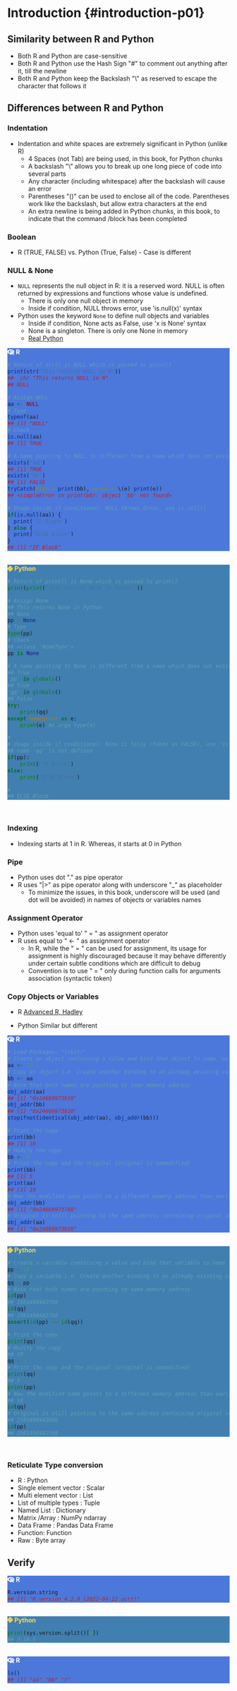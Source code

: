 # Introduction {#introduction-p01}



## Similarity between R and Python

- Both R and Python are case-sensitive
- Both R and Python use the Hash Sign "#" to comment out anything after it, till the newline
- Both R and Python keep the Backslash "\\" as reserved to escape the character that follows it


## Differences between R and Python

### Indentation

- Indentation and white spaces are extremely significant in Python (unlike R)
  - 4 Spaces (not Tab) are being used, in this book, for Python chunks
  - A backslash "\\" allows you to break up one long piece of code into several parts
  - Any character (including whitespace) after the backslash will cause an error
  - Parentheses "()" can be used to enclose all of the code. Parentheses work like the backslash, but allow extra characters at the end
  - An extra newline is being added in Python chunks, in this book, to indicate that the command /block has been completed

### Boolean

- R (TRUE, FALSE) vs. Python (True, False) - Case is different

### NULL & None

- `NULL` represents the null object in R: it is a reserved word. NULL is often returned by expressions and functions whose value is undefined. 
  - There is only one null object in memory
  - Inside if condition, NULL throws error, use 'is.null(x)' syntax
- Python uses the keyword `None` to define null objects and variables
  - Inside if condition, None acts as False, use 'x is None' syntax
  - None is a singleton. There is only one None in memory
  - [Real Python](https://realpython.com/null-in-python/)

<div class=decocode><div style="background-color:#4C78DB"><span style="font-size:100%;color:#ffffff"><svg aria-hidden="true" role="img" viewBox="0 0 581 512" style="height:1em;width:1.13em;vertical-align:-0.125em;margin-left:auto;margin-right:auto;font-size:inherit;fill:#ffffff;overflow:visible;position:relative;"><path d="M581 226.6C581 119.1 450.9 32 290.5 32S0 119.1 0 226.6C0 322.4 103.3 402 239.4 418.1V480h99.1v-61.5c24.3-2.7 47.6-7.4 69.4-13.9L448 480h112l-67.4-113.7c54.5-35.4 88.4-84.9 88.4-139.7zm-466.8 14.5c0-73.5 98.9-133 220.8-133s211.9 40.7 211.9 133c0 50.1-26.5 85-70.3 106.4-2.4-1.6-4.7-2.9-6.4-3.7-10.2-5.2-27.8-10.5-27.8-10.5s86.6-6.4 86.6-92.7-90.6-87.9-90.6-87.9h-199V361c-74.1-21.5-125.2-67.1-125.2-119.9zm225.1 38.3v-55.6c57.8 0 87.8-6.8 87.8 27.3 0 36.5-38.2 28.3-87.8 28.3zm-.9 72.5H365c10.8 0 18.9 11.7 24 19.2-16.1 1.9-33 2.8-50.6 2.9v-22.1z"/></svg><b> R</b></span>

```r
# Return of str() is NULL which is passed to print()
print(str("This returns NULL in R"))
##  chr "This returns NULL in R"
## NULL

# Assign NULL
aa <- NULL
# Type
typeof(aa)
## [1] "NULL"
# Check
is.null(aa)
## [1] TRUE

# A name pointing to NULL is different from a name which does not exist 'bb'
exists("aa")
## [1] TRUE
exists("bb")
## [1] FALSE
tryCatch(expr = print(bb), error = \(e) print(e))
## <simpleError in print(bb): object 'bb' not found>

# Usage inside if conditional: NULL throws Error, use is.null()
if(is.null(aa)) {
  print("IF Block") 
} else {
  print("ELSE Block")
}
## [1] "IF Block"
```

</div><br></div>

<div class=decocode><div style="background-color:#417FB1"><span style="font-size:100%;color:#FFD94C"><svg aria-hidden="true" role="img" viewBox="0 0 448 512" style="height:1em;width:0.88em;vertical-align:-0.125em;margin-left:auto;margin-right:auto;font-size:inherit;fill:#FFD94C;overflow:visible;position:relative;"><path d="M439.8 200.5c-7.7-30.9-22.3-54.2-53.4-54.2h-40.1v47.4c0 36.8-31.2 67.8-66.8 67.8H172.7c-29.2 0-53.4 25-53.4 54.3v101.8c0 29 25.2 46 53.4 54.3 33.8 9.9 66.3 11.7 106.8 0 26.9-7.8 53.4-23.5 53.4-54.3v-40.7H226.2v-13.6h160.2c31.1 0 42.6-21.7 53.4-54.2 11.2-33.5 10.7-65.7 0-108.6zM286.2 404c11.1 0 20.1 9.1 20.1 20.3 0 11.3-9 20.4-20.1 20.4-11 0-20.1-9.2-20.1-20.4.1-11.3 9.1-20.3 20.1-20.3zM167.8 248.1h106.8c29.7 0 53.4-24.5 53.4-54.3V91.9c0-29-24.4-50.7-53.4-55.6-35.8-5.9-74.7-5.6-106.8.1-45.2 8-53.4 24.7-53.4 55.6v40.7h106.9v13.6h-147c-31.1 0-58.3 18.7-66.8 54.2-9.8 40.7-10.2 66.1 0 108.6 7.6 31.6 25.7 54.2 56.8 54.2H101v-48.8c0-35.3 30.5-66.4 66.8-66.4zm-6.7-142.6c-11.1 0-20.1-9.1-20.1-20.3.1-11.3 9-20.4 20.1-20.4 11 0 20.1 9.2 20.1 20.4s-9 20.3-20.1 20.3z"/></svg><b> Python</b></span>

```python
# Return of print() is None which is passed to print()
print(print("This returns None in Python"))

# Assign None
## This returns None in Python
## None
pp = None
# Type
type(pp)
# Check
## <class 'NoneType'>
pp is None

# A name pointing to None is different from a name which does not exist 'qq'
## True
'pp' in globals()
## True
'qq' in globals()
## False
try:
    print(qq)
except NameError as e:
    print(e) #e.args type(e)

#
# Usage inside if conditional: None is falsy (taken as FALSE), use 'is None' 
## name 'qq' is not defined
if(pp):
    print("IF Block")
else:
    print("ELSE Block")

#
## ELSE Block
```

</div><br></div>


### Indexing

- Indexing starts at 1 in R. Whereas, it starts at 0 in Python

### Pipe

- Python uses dot "." as pipe operator
- R uses "|>" as pipe operator along with underscore "_" as placeholder
  - To minimize the issues, in this book, underscore will be used (and dot will be avoided) in names of objects or variables names

### Assignment Operator

- Python uses 'equal to' " = " as assignment operator 
- R uses equal to " <- " as assignment operator
  - In R, while the " = " can be used for assignment, its usage for assignment is highly discouraged because it may behave differently under certain subtle conditions which are difficult to debug
  - Convention is to use " = " only during function calls for arguments association (syntactic token)

### Copy Objects or Variables

- R [Advanced R, Hadley](https://adv-r.hadley.nz/names-values.html "https://adv-r.hadley.nz/names-values.html")

- Python Similar but different
  
<div class=decocode><div style="background-color:#4C78DB"><span style="font-size:100%;color:#ffffff"><svg aria-hidden="true" role="img" viewBox="0 0 581 512" style="height:1em;width:1.13em;vertical-align:-0.125em;margin-left:auto;margin-right:auto;font-size:inherit;fill:#ffffff;overflow:visible;position:relative;"><path d="M581 226.6C581 119.1 450.9 32 290.5 32S0 119.1 0 226.6C0 322.4 103.3 402 239.4 418.1V480h99.1v-61.5c24.3-2.7 47.6-7.4 69.4-13.9L448 480h112l-67.4-113.7c54.5-35.4 88.4-84.9 88.4-139.7zm-466.8 14.5c0-73.5 98.9-133 220.8-133s211.9 40.7 211.9 133c0 50.1-26.5 85-70.3 106.4-2.4-1.6-4.7-2.9-6.4-3.7-10.2-5.2-27.8-10.5-27.8-10.5s86.6-6.4 86.6-92.7-90.6-87.9-90.6-87.9h-199V361c-74.1-21.5-125.2-67.1-125.2-119.9zm225.1 38.3v-55.6c57.8 0 87.8-6.8 87.8 27.3 0 36.5-38.2 28.3-87.8 28.3zm-.9 72.5H365c10.8 0 18.9 11.7 24 19.2-16.1 1.9-33 2.8-50.6 2.9v-22.1z"/></svg><b> R</b></span>

```r
# Load Packages: "lobstr"
# Create an object containing a value and bind that object to name 'aa'
aa <- 10 
# Copy an object i.e. Create another binding to an already existing value
bb <- aa
# Note that both names are pointing to same memory address
obj_addr(aa)
## [1] "0x24669973910"
obj_addr(bb)
## [1] "0x24669973910"
stopifnot(identical(obj_addr(aa), obj_addr(bb)))

# Print the copy
print(bb)
## [1] 10
# Modify the copy
bb <- 5
# Print the copy and the original (original is unmodified)
print(bb)
## [1] 5
print(aa)
## [1] 10
# Now the modified name points to a different memory address than earlier
obj_addr(bb)
## [1] "0x24669973788"
# Original is still pointing to the same address containing original object
obj_addr(aa)
## [1] "0x24669973910"
```

</div><br></div>

<div class=decocode><div style="background-color:#417FB1"><span style="font-size:100%;color:#FFD94C"><svg aria-hidden="true" role="img" viewBox="0 0 448 512" style="height:1em;width:0.88em;vertical-align:-0.125em;margin-left:auto;margin-right:auto;font-size:inherit;fill:#FFD94C;overflow:visible;position:relative;"><path d="M439.8 200.5c-7.7-30.9-22.3-54.2-53.4-54.2h-40.1v47.4c0 36.8-31.2 67.8-66.8 67.8H172.7c-29.2 0-53.4 25-53.4 54.3v101.8c0 29 25.2 46 53.4 54.3 33.8 9.9 66.3 11.7 106.8 0 26.9-7.8 53.4-23.5 53.4-54.3v-40.7H226.2v-13.6h160.2c31.1 0 42.6-21.7 53.4-54.2 11.2-33.5 10.7-65.7 0-108.6zM286.2 404c11.1 0 20.1 9.1 20.1 20.3 0 11.3-9 20.4-20.1 20.4-11 0-20.1-9.2-20.1-20.4.1-11.3 9.1-20.3 20.1-20.3zM167.8 248.1h106.8c29.7 0 53.4-24.5 53.4-54.3V91.9c0-29-24.4-50.7-53.4-55.6-35.8-5.9-74.7-5.6-106.8.1-45.2 8-53.4 24.7-53.4 55.6v40.7h106.9v13.6h-147c-31.1 0-58.3 18.7-66.8 54.2-9.8 40.7-10.2 66.1 0 108.6 7.6 31.6 25.7 54.2 56.8 54.2H101v-48.8c0-35.3 30.5-66.4 66.8-66.4zm-6.7-142.6c-11.1 0-20.1-9.1-20.1-20.3.1-11.3 9-20.4 20.1-20.4 11 0 20.1 9.2 20.1 20.4s-9 20.3-20.1 20.3z"/></svg><b> Python</b></span>

```python
# Create a variable containing a value and bind that variable to name 'pp'
pp = 10 
# Copy a variable i.e. Create another binding to an already existing value
qq = pp
# Note that both names are pointing to same memory address
id(pp)
## 2501490442768
id(qq)
## 2501490442768
assert(id(pp) == id(qq))

# Print the copy
print(qq)
# Modify the copy
## 10
qq = 5
# Print the copy and the original (original is unmodified)
print(qq)
## 5
print(pp)
# Now the modified name points to a different memory address than earlier
## 10
id(qq)
# Original is still pointing to the same address containing original variable
## 2501490442608
id(pp)
## 2501490442768
```

</div><br></div>

### Reticulate Type conversion

- R : Python
- Single element vector : Scalar
- Multi element vector : List
- List of multiple types : Tuple
- Named List : Dictionary
- Matrix /Array : NumPy ndarray
- Data Frame : Pandas Data Frame
- Function: Function
- Raw : Byte array

## Verify

<div class=decocode><div style="background-color:#4C78DB"><span style="font-size:100%;color:#ffffff"><svg aria-hidden="true" role="img" viewBox="0 0 581 512" style="height:1em;width:1.13em;vertical-align:-0.125em;margin-left:auto;margin-right:auto;font-size:inherit;fill:#ffffff;overflow:visible;position:relative;"><path d="M581 226.6C581 119.1 450.9 32 290.5 32S0 119.1 0 226.6C0 322.4 103.3 402 239.4 418.1V480h99.1v-61.5c24.3-2.7 47.6-7.4 69.4-13.9L448 480h112l-67.4-113.7c54.5-35.4 88.4-84.9 88.4-139.7zm-466.8 14.5c0-73.5 98.9-133 220.8-133s211.9 40.7 211.9 133c0 50.1-26.5 85-70.3 106.4-2.4-1.6-4.7-2.9-6.4-3.7-10.2-5.2-27.8-10.5-27.8-10.5s86.6-6.4 86.6-92.7-90.6-87.9-90.6-87.9h-199V361c-74.1-21.5-125.2-67.1-125.2-119.9zm225.1 38.3v-55.6c57.8 0 87.8-6.8 87.8 27.3 0 36.5-38.2 28.3-87.8 28.3zm-.9 72.5H365c10.8 0 18.9 11.7 24 19.2-16.1 1.9-33 2.8-50.6 2.9v-22.1z"/></svg><b> R</b></span>

```r
R.version.string
## [1] "R version 4.2.0 (2022-04-22 ucrt)"
```

</div><br></div>

<div class=decocode><div style="background-color:#417FB1"><span style="font-size:100%;color:#FFD94C"><svg aria-hidden="true" role="img" viewBox="0 0 448 512" style="height:1em;width:0.88em;vertical-align:-0.125em;margin-left:auto;margin-right:auto;font-size:inherit;fill:#FFD94C;overflow:visible;position:relative;"><path d="M439.8 200.5c-7.7-30.9-22.3-54.2-53.4-54.2h-40.1v47.4c0 36.8-31.2 67.8-66.8 67.8H172.7c-29.2 0-53.4 25-53.4 54.3v101.8c0 29 25.2 46 53.4 54.3 33.8 9.9 66.3 11.7 106.8 0 26.9-7.8 53.4-23.5 53.4-54.3v-40.7H226.2v-13.6h160.2c31.1 0 42.6-21.7 53.4-54.2 11.2-33.5 10.7-65.7 0-108.6zM286.2 404c11.1 0 20.1 9.1 20.1 20.3 0 11.3-9 20.4-20.1 20.4-11 0-20.1-9.2-20.1-20.4.1-11.3 9.1-20.3 20.1-20.3zM167.8 248.1h106.8c29.7 0 53.4-24.5 53.4-54.3V91.9c0-29-24.4-50.7-53.4-55.6-35.8-5.9-74.7-5.6-106.8.1-45.2 8-53.4 24.7-53.4 55.6v40.7h106.9v13.6h-147c-31.1 0-58.3 18.7-66.8 54.2-9.8 40.7-10.2 66.1 0 108.6 7.6 31.6 25.7 54.2 56.8 54.2H101v-48.8c0-35.3 30.5-66.4 66.8-66.4zm-6.7-142.6c-11.1 0-20.1-9.1-20.1-20.3.1-11.3 9-20.4 20.1-20.4 11 0 20.1 9.2 20.1 20.4s-9 20.3-20.1 20.3z"/></svg><b> Python</b></span>

```python
print(sys.version.split()[0])
## 3.10.5
```

</div><br></div>

<div class=decocode><div style="background-color:#4C78DB"><span style="font-size:100%;color:#ffffff"><svg aria-hidden="true" role="img" viewBox="0 0 581 512" style="height:1em;width:1.13em;vertical-align:-0.125em;margin-left:auto;margin-right:auto;font-size:inherit;fill:#ffffff;overflow:visible;position:relative;"><path d="M581 226.6C581 119.1 450.9 32 290.5 32S0 119.1 0 226.6C0 322.4 103.3 402 239.4 418.1V480h99.1v-61.5c24.3-2.7 47.6-7.4 69.4-13.9L448 480h112l-67.4-113.7c54.5-35.4 88.4-84.9 88.4-139.7zm-466.8 14.5c0-73.5 98.9-133 220.8-133s211.9 40.7 211.9 133c0 50.1-26.5 85-70.3 106.4-2.4-1.6-4.7-2.9-6.4-3.7-10.2-5.2-27.8-10.5-27.8-10.5s86.6-6.4 86.6-92.7-90.6-87.9-90.6-87.9h-199V361c-74.1-21.5-125.2-67.1-125.2-119.9zm225.1 38.3v-55.6c57.8 0 87.8-6.8 87.8 27.3 0 36.5-38.2 28.3-87.8 28.3zm-.9 72.5H365c10.8 0 18.9 11.7 24 19.2-16.1 1.9-33 2.8-50.6 2.9v-22.1z"/></svg><b> R</b></span>

```r
ls()
## [1] "aa" "bb" "r"
```

</div><br></div>
